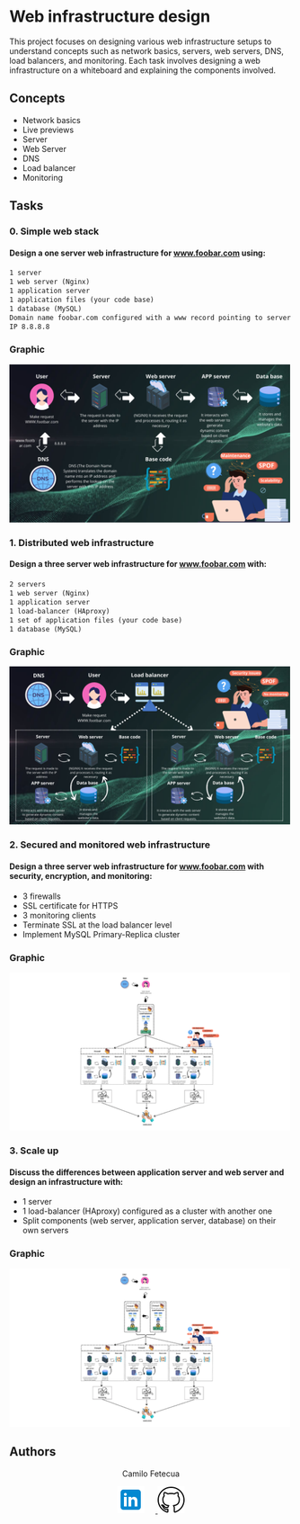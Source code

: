 # Web infrastructure design

This project focuses on designing various web infrastructure setups to understand concepts such as network basics, servers, web servers, DNS, load balancers, and monitoring. Each task involves designing a web infrastructure on a whiteboard and explaining the components involved.

## Concepts

- Network basics
- Live previews
- Server
- Web Server
- DNS
- Load balancer
- Monitoring

## Tasks
### 0. Simple web stack

#### Design a one server web infrastructure for www.foobar.com using:

    1 server
    1 web server (Nginx)
    1 application server
    1 application files (your code base)
    1 database (MySQL)
    Domain name foobar.com configured with a www record pointing to server IP 8.8.8.8

### Graphic

<img src="https://github.com/camilof91/holbertonschool-system_engineering-devops/blob/master/web_infrastructure_design/img/1.png" alt="App Screenshot" width="500">

### 1. Distributed web infrastructure

#### Design a three server web infrastructure for www.foobar.com with:

    2 servers
    1 web server (Nginx)
    1 application server
    1 load-balancer (HAproxy)
    1 set of application files (your code base)
    1 database (MySQL)

### Graphic

<img src="https://github.com/camilof91/holbertonschool-system_engineering-devops/blob/master/web_infrastructure_design/img/2.png" alt="App Screenshot" width="500">

### 2. Secured and monitored web infrastructure

#### Design a three server web infrastructure for www.foobar.com with security, encryption, and monitoring:

- 3 firewalls
- SSL certificate for HTTPS
- 3 monitoring clients
- Terminate SSL at the load balancer level
- Implement MySQL Primary-Replica cluster

### Graphic

<img src="https://github.com/camilof91/holbertonschool-system_engineering-devops/blob/master/web_infrastructure_design/img/3.png" alt="App Screenshot" width="500">

### 3. Scale up

#### Discuss the differences between application server and web server and design an infrastructure with:

- 1 server
- 1 load-balancer (HAproxy) configured as a cluster with another one
- Split components (web server, application server, database) on their own servers

### Graphic

<img src="https://github.com/camilof91/holbertonschool-system_engineering-devops/blob/master/web_infrastructure_design/img/4.png" alt="App Screenshot" width="500">

## Authors

<p style="text-align: center;">Camilo Fetecua</p>

<div style="text-align: center;">
    <a href="https://www.linkedin.com/in/camilo-fetecua">
        <img src="https://github.com/camilof91/imagenes/blob/master/icons-linkedin.png?raw=true" style="display: inline-block; margin-right: 20px;">
    </a>
    <a href="https://github.com/camilof91">
        <img src="https://github.com/camilof91/imagenes/blob/master/icons-github-48x48.png?raw=true" style="display: inline-block;">
    </a>
</div>